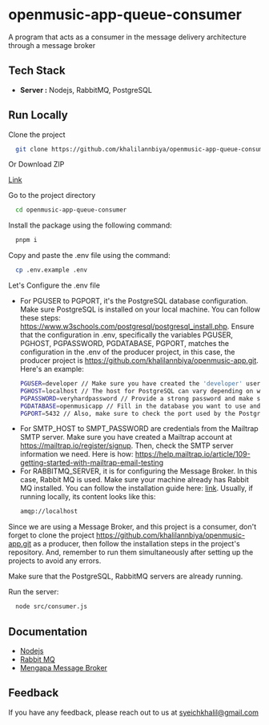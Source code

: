 # openmusic-app-queue-consumer

A program that acts as a consumer in the message delivery architecture through a message broker

## Tech Stack
- **Server :** Nodejs, RabbitMQ, PostgreSQL

## Run Locally

Clone the project

```bash
  git clone https://github.com/khalilannbiya/openmusic-app-queue-consumer.git
```

Or Download ZIP

[Link](https://github.com/khalilannbiya/openmusic-app-queue-consumer/archive/refs/heads/main.zip)

Go to the project directory

```bash
  cd openmusic-app-queue-consumer
```

Install the package using the following command:
```bash
  pnpm i 
```

Copy and paste the .env file using the command:

```bash
  cp .env.example .env
```

Let's Configure the .env file

- For PGUSER to PGPORT, it's the PostgreSQL database configuration. Make sure PostgreSQL is installed on your local machine. You can follow these steps: https://www.w3schools.com/postgresql/postgresql_install.php. Ensure that the configuration in .env, specifically the variables PGUSER, PGHOST, PGPASSWORD, PGDATABASE, PGPORT, matches the configuration in the .env of the producer project, in this case, the producer project is https://github.com/khalilannbiya/openmusic-app.git. Here's an example:
   ```bash
   PGUSER=developer // Make sure you have created the 'developer' user in PostgreSQL
   PGHOST=localhost // The host for PostgreSQL can vary depending on where the PostgreSQL server is hosted. If PostgreSQL is hosted on your local machine (localhost), you can use localhost or 127.0.0.1 as the host. However, if PostgreSQL is hosted on an external server or in the cloud, you should use the IP address or hostname of that server
   PGPASSWORD=veryhardpassword // Provide a strong password and make sure you remember it
   PGDATABASE=openmusicapp // Fill in the database you want to use and make sure the database has been created
   PGPORT=5432 // Also, make sure to check the port used by the PostgreSQL server (default is 5432)
  ```
- For SMTP_HOST to SMPT_PASSWORD are credentials from the Mailtrap SMTP server. Make sure you have created a Mailtrap account at https://mailtrap.io/register/signup. Then, check the SMTP server information we need. Here is how: https://help.mailtrap.io/article/109-getting-started-with-mailtrap-email-testing
- For RABBITMQ_SERVER, it is for configuring the Message Broker. In this case, Rabbit MQ is used. Make sure your machine already has Rabbit MQ installed. You can follow the installation guide here: [link](https://medium.com/geekculture/installing-rabbitmq-on-windows-4411f5114a84). Usually, if running locally, its content looks like this: 
  ```bash
  amqp://localhost
  ```

Since we are using a Message Broker, and this project is a consumer, don't forget to clone the project https://github.com/khalilannbiya/openmusic-app.git as a producer, then follow the installation steps in the project's repository. And, remember to run them simultaneously after setting up the projects to avoid any errors.

Make sure that the PostgreSQL, RabbitMQ servers are already running.

Run the server:
```bash
  node src/consumer.js
```

## Documentation

- [Nodejs](https://nodejs.org/en)
- [Rabbit MQ](https://www.rabbitmq.com/)
- [Mengapa Message Broker](https://medium.com/@acep.abdurohman90/mengapa-menggunakan-message-broker-c17453cb225e)

## Feedback

If you have any feedback, please reach out to us at syeichkhalil@gmail.com

